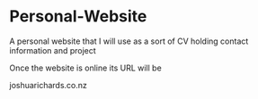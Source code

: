 # Personal-Website
A personal website that I will use as a sort of CV holding contact information and project

Once the website is online its URL will be

joshuarichards.co.nz

